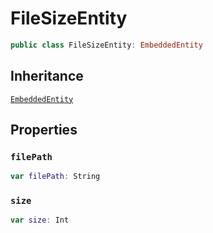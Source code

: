 # FileSizeEntity

``` swift
public class FileSizeEntity: EmbeddedEntity
```

## Inheritance

[`EmbeddedEntity`](/EmbeddedEntity)

## Properties

### `filePath`

``` swift
var filePath: String
```

### `size`

``` swift
var size: Int
```
